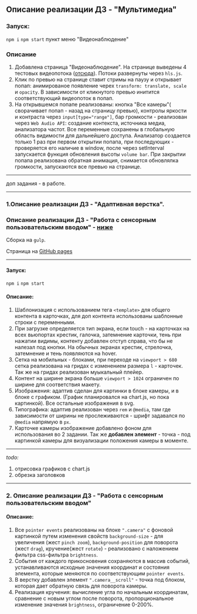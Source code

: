 ## Описание реализации ДЗ - "Мультимедиа"
 
### Запуск:

`npm i`
`npm start`
пункт меню "Видеонаблюдение"

### Описание 

1. Добавлена страница "Видеонаблюдение". На странице выведены 4 тестовых видеопотока ([отсюда](https://github.com/mad-gooze/shri-2018-2-multimedia-homework/blob/master/streams/README.md)). Потоки развернуты через `hls.js`.
1. Клик по превью на странице ставит стримы на паузу и открывает попап: анимированое появление черех `transform: translate, scale` и `opacity`. В зависимости от кликнутого превью инитится соответствующий видеопоток в попап. 
1. На открывшемся попапе реализованы: кнопка "Все камеры"( сворачивает попап - назад на страницу превью), контролы яркости и контраста через `input[type="range"]`,
бар громкости - реализован через `Web Audio API`: создание контекста, источника медиа, анализатора частот. Все переменные сохранены в глобальную область видимости для дальнейшего доступа. Анализатор создается только 1 раз при первом открытии попапа, при последующих - проверяется его наличие в window, после через setInterval запускается функция обновления высоты `volume bar`. При закрытии попапа реализована обратная анимация, снимается обновлялка громкости, запускаются все превью на странице.

*** 
доп задания - в работе. 







_____________________________________________________


### 1.Описание реализации ДЗ - "Адаптивная верстка".

### Описание реализации ДЗ - "Работа с сенсорным пользовательским вводом" - [ниже](#2-Описание-реализации-ДЗ---Работа-с-сенсорным-пользовательским-вводом)
Сборка на `gulp`.

Страница на [GitHub pages](https://fox-tracks.github.io/shri-2018_hw1_rwd/dist)

-----------------

#### Запуск:

`npm i`
`npm start`


#### Описание:
1. Шаблонизация с использованием тега `<template>` для общего контента в карточках, для доп контента использованы шаблонные строки c переменными.
1. При загрузке определяется тип экрана, если touch - на карточках на всех вьюпортах крестик, галочка, затемнение карточки, тень при нажатии видимы,
контенту добавлен отступ справа, что бы не налезал под кнопки. На обычных экранах крестик, стрелочка, затемнение и тень появляются на hover.
1. Сетка на мобильных - блоками, при переходе на `viewport > 680` сетка реализована на гридах с изменением размера `l` - карточек.
Так же на гридах реализован муыкальный плейер.
1. Контент на ширине экрана больше `viewport > 1024` ограничен по ширине для соответствия макету.
1. Изображения: адаптив сделан для картинки в блоке камеры, и в блоке с графиком. (График планировался на chart.js, но пока картинкой).
Все остальные изображения в svg.
1. Типографика: адаптив реализован через `rem`  и `@media`, там где зависимости от ширины не прослеживаются - шрифт задавался по `@media` напрямую в `px`.
1. Карточке камеры изображение добавлено фоном для использования во 2 задании.
Так же **добавлен элемент** - точка - под картинкой камеры для визуализации положения камеры в моменте.


------------------
_todo:_
1. отрисовка графиков с chart.js
2. обрезка заголовков


------------------
### 2. Описание реализации ДЗ - "Работа с сенсорным пользовательским вводом"

#### Описание:
1. Все `pointer events` реализованы на блоке `".camera"` с фоновой картинкой путем изменения свойств `background-size` - для увеличения (жест `pinch zoom`), `background-position` для поворота (жест `drag`), кручение(жест `rotate`) - реализовано с наложением фильтра css-фильтра `brightness`. 
1. События от каждого прикосновения сохраняются в массив событий, устанавливаются исходные значения координат и состояния элемента, которые меняются по соответствующим `pointer events`. 
1. В верстку добавлен элемент `".camera__scroll"` - точка под блоком, которая дает обратную связь для поворота камеры.
1. Реализация кручения: вычисление угла по начальным координатам, сравнение с новым углом после поворота, пропорциональное изменение значения `brightness`, ограничение 0-200%.

